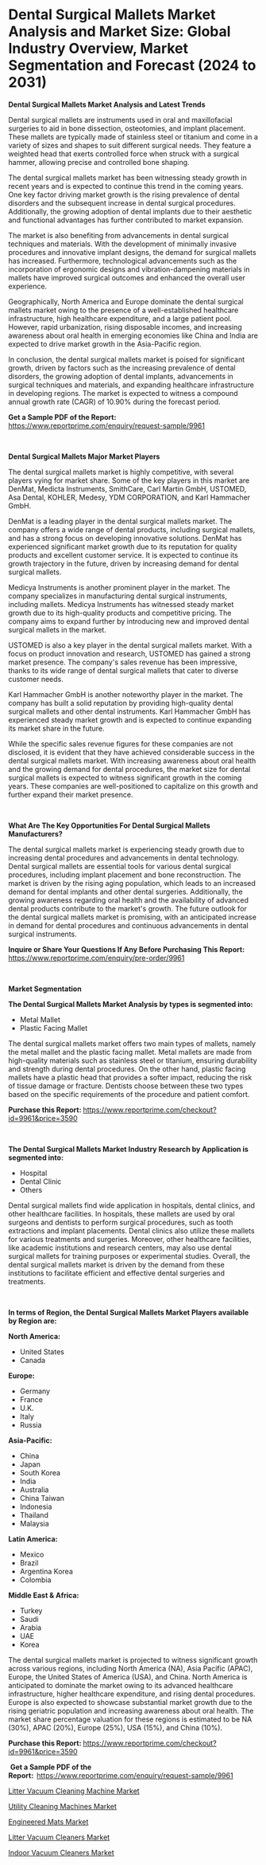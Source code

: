 <p><h1>Dental Surgical Mallets Market Analysis and Market Size: Global Industry Overview, Market Segmentation and Forecast (2024 to 2031)</h1></p><p><strong>Dental Surgical Mallets Market Analysis and Latest Trends</strong></p>
<p><p>Dental surgical mallets are instruments used in oral and maxillofacial surgeries to aid in bone dissection, osteotomies, and implant placement. These mallets are typically made of stainless steel or titanium and come in a variety of sizes and shapes to suit different surgical needs. They feature a weighted head that exerts controlled force when struck with a surgical hammer, allowing precise and controlled bone shaping.</p><p>The dental surgical mallets market has been witnessing steady growth in recent years and is expected to continue this trend in the coming years. One key factor driving market growth is the rising prevalence of dental disorders and the subsequent increase in dental surgical procedures. Additionally, the growing adoption of dental implants due to their aesthetic and functional advantages has further contributed to market expansion.</p><p>The market is also benefiting from advancements in dental surgical techniques and materials. With the development of minimally invasive procedures and innovative implant designs, the demand for surgical mallets has increased. Furthermore, technological advancements such as the incorporation of ergonomic designs and vibration-dampening materials in mallets have improved surgical outcomes and enhanced the overall user experience.</p><p>Geographically, North America and Europe dominate the dental surgical mallets market owing to the presence of a well-established healthcare infrastructure, high healthcare expenditure, and a large patient pool. However, rapid urbanization, rising disposable incomes, and increasing awareness about oral health in emerging economies like China and India are expected to drive market growth in the Asia-Pacific region.</p><p>In conclusion, the dental surgical mallets market is poised for significant growth, driven by factors such as the increasing prevalence of dental disorders, the growing adoption of dental implants, advancements in surgical techniques and materials, and expanding healthcare infrastructure in developing regions. The market is expected to witness a compound annual growth rate (CAGR) of 10.90% during the forecast period.</p></p>
<p><strong>Get a Sample PDF of the Report:&nbsp;</strong> <a href="https://www.reportprime.com/enquiry/request-sample/9961">https://www.reportprime.com/enquiry/request-sample/9961</a></p>
<p>&nbsp;</p>
<p><strong>Dental Surgical Mallets Major Market Players</strong></p>
<p><p>The dental surgical mallets market is highly competitive, with several players vying for market share. Some of the key players in this market are DenMat, Medicta Instruments, SmithCare, Carl Martin GmbH, USTOMED, Asa Dental, KOHLER, Medesy, YDM CORPORATION, and Karl Hammacher GmbH.</p><p>DenMat is a leading player in the dental surgical mallets market. The company offers a wide range of dental products, including surgical mallets, and has a strong focus on developing innovative solutions. DenMat has experienced significant market growth due to its reputation for quality products and excellent customer service. It is expected to continue its growth trajectory in the future, driven by increasing demand for dental surgical mallets.</p><p>Medicya Instruments is another prominent player in the market. The company specializes in manufacturing dental surgical instruments, including mallets. Medicya Instruments has witnessed steady market growth due to its high-quality products and competitive pricing. The company aims to expand further by introducing new and improved dental surgical mallets in the market.</p><p>USTOMED is also a key player in the dental surgical mallets market. With a focus on product innovation and research, USTOMED has gained a strong market presence. The company's sales revenue has been impressive, thanks to its wide range of dental surgical mallets that cater to diverse customer needs.</p><p>Karl Hammacher GmbH is another noteworthy player in the market. The company has built a solid reputation by providing high-quality dental surgical mallets and other dental instruments. Karl Hammacher GmbH has experienced steady market growth and is expected to continue expanding its market share in the future.</p><p>While the specific sales revenue figures for these companies are not disclosed, it is evident that they have achieved considerable success in the dental surgical mallets market. With increasing awareness about oral health and the growing demand for dental procedures, the market size for dental surgical mallets is expected to witness significant growth in the coming years. These companies are well-positioned to capitalize on this growth and further expand their market presence.</p></p>
<p>&nbsp;</p>
<p><strong>What Are The Key Opportunities For Dental Surgical Mallets Manufacturers?</strong></p>
<p><p>The dental surgical mallets market is experiencing steady growth due to increasing dental procedures and advancements in dental technology. Dental surgical mallets are essential tools for various dental surgical procedures, including implant placement and bone reconstruction. The market is driven by the rising aging population, which leads to an increased demand for dental implants and other dental surgeries. Additionally, the growing awareness regarding oral health and the availability of advanced dental products contribute to the market's growth. The future outlook for the dental surgical mallets market is promising, with an anticipated increase in demand for dental procedures and continuous advancements in dental surgical instruments.</p></p>
<p><strong>Inquire or Share Your Questions If Any Before Purchasing This Report:</strong> <a href="https://www.reportprime.com/enquiry/pre-order/9961">https://www.reportprime.com/enquiry/pre-order/9961</a></p>
<p>&nbsp;</p>
<p><strong>Market Segmentation</strong></p>
<p><strong>The Dental Surgical Mallets Market Analysis by types is segmented into:</strong></p>
<p><ul><li>Metal Mallet</li><li>Plastic Facing Mallet</li></ul></p>
<p><p>The dental surgical mallets market offers two main types of mallets, namely the metal mallet and the plastic facing mallet. Metal mallets are made from high-quality materials such as stainless steel or titanium, ensuring durability and strength during dental procedures. On the other hand, plastic facing mallets have a plastic head that provides a softer impact, reducing the risk of tissue damage or fracture. Dentists choose between these two types based on the specific requirements of the procedure and patient comfort.</p></p>
<p><strong>Purchase this Report:&nbsp;</strong><a href="https://www.reportprime.com/checkout?id=9961&price=3590">https://www.reportprime.com/checkout?id=9961&price=3590</a></p>
<p>&nbsp;</p>
<p><strong>The Dental Surgical Mallets Market Industry Research by Application is segmented into:</strong></p>
<p><ul><li>Hospital</li><li>Dental Clinic</li><li>Others</li></ul></p>
<p><p>Dental surgical mallets find wide application in hospitals, dental clinics, and other healthcare facilities. In hospitals, these mallets are used by oral surgeons and dentists to perform surgical procedures, such as tooth extractions and implant placements. Dental clinics also utilize these mallets for various treatments and surgeries. Moreover, other healthcare facilities, like academic institutions and research centers, may also use dental surgical mallets for training purposes or experimental studies. Overall, the dental surgical mallets market is driven by the demand from these institutions to facilitate efficient and effective dental surgeries and treatments.</p></p>
<p>&nbsp;</p>
<p><strong>In terms of Region, the Dental Surgical Mallets Market Players available by Region are:</strong></p>
<p>
    <p> <strong> North America: </strong>
        <ul>
            <li>United States</li>
            <li>Canada</li>
        </ul>
        </p> 
    <p> <strong> Europe: </strong>
        <ul>
            <li>Germany</li>
            <li>France</li>
            <li>U.K.</li>
            <li>Italy</li>
            <li>Russia</li>
        </ul>
        </p> 
    <p> <strong> Asia-Pacific: </strong>
        <ul>
            <li>China</li>
            <li>Japan</li>
            <li>South Korea</li>
            <li>India</li>
            <li>Australia</li>
            <li>China Taiwan</li>
            <li>Indonesia</li>
            <li>Thailand</li>
            <li>Malaysia</li>
        </ul>
        </p> 
    <p> <strong> Latin America: </strong>
        <ul>
            <li>Mexico</li>
            <li>Brazil</li>
            <li>Argentina Korea</li>
            <li>Colombia</li>
        </ul>
        </p> 
    <p> <strong> Middle East & Africa: </strong>
        <ul>
            <li>Turkey</li>
            <li>Saudi</li>
            <li>Arabia</li>
            <li>UAE</li>
            <li>Korea</li>
        </ul>
    </p>
    </p>
<p><p>The dental surgical mallets market is projected to witness significant growth across various regions, including North America (NA), Asia Pacific (APAC), Europe, the United States of America (USA), and China. North America is anticipated to dominate the market owing to its advanced healthcare infrastructure, higher healthcare expenditure, and rising dental procedures. Europe is also expected to showcase substantial market growth due to the rising geriatric population and increasing awareness about oral health. The market share percentage valuation for these regions is estimated to be NA (30%), APAC (20%), Europe (25%), USA (15%), and China (10%).</p></p>
<p><strong>Purchase this Report: </strong><a href="https://www.reportprime.com/checkout?id=9961&price=3590">https://www.reportprime.com/checkout?id=9961&price=3590</a></p>
<p>&nbsp;<strong>Get a Sample PDF of the Report:&nbsp;&nbsp;</strong><a href="https://www.reportprime.com/enquiry/request-sample/9961">https://www.reportprime.com/enquiry/request-sample/9961</a></p>
<p><strong></strong></p>
<p><p><a href="https://medium.com/p/46c16eba9cba/edit">Litter Vacuum Cleaning Machine Market</a></p><p><a href="https://medium.com/@danmacdonald740/utility-cleaning-machines-market-analysis-and-sze-forecasted-for-period-from-2024-to-2031-8ba17feba23a">Utility Cleaning Machines Market</a></p><p><a href="https://medium.com/@danmacdonald740/engineered-mats-market-outlook-industry-overview-and-forecast-2024-to-2031-87a6af65a6e5">Engineered Mats Market</a></p><p><a href="https://medium.com/@danmacdonald740/litter-vacuum-cleaners-market-comprehensive-assessment-by-type-application-and-geography-c4c4b9556bcb">Litter Vacuum Cleaners Market</a></p><p><a href="https://medium.com/@danmacdonald740/indoor-vacuum-cleaners-market-analysis-and-sze-forecasted-for-period-from-2024-to-2031-49c4e8307bb7">Indoor Vacuum Cleaners Market</a></p></p>